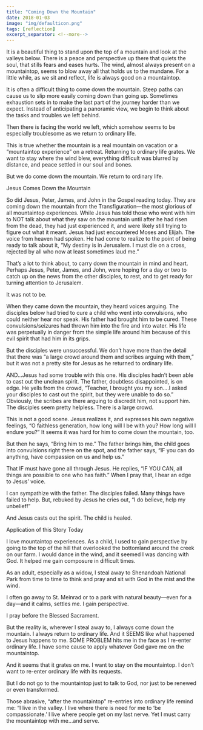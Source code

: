 ```yaml
---
title: "Coming Down the Mountain"
date: 2018-01-03
image: "img/defaulticon.png"
tags: [reflection]
excerpt_separator: <!--more-->
---
```


It is a beautiful thing to stand upon the top of a mountain and look at the valleys below.  There is a peace and perspective up there that quiets the soul, that stills fears and eases hurts.  The wind, almost always present on a mountaintop, seems to blow away all that holds us to the mundane.  For a little while, as we sit and reflect, life is always good on a mountaintop.
<!--more-->
It is often a difficult thing to come down the mountain.  Steep paths can cause us to slip more easily coming down than going up.  Sometimes exhaustion sets in to make the last part of the journey harder than we expect.  Instead of anticipating a panoramic view, we begin to think about the tasks and troubles we left behind.

Then there is facing the world we left, which somehow seems to be especially troublesome as we return to ordinary life.

This is true whether the mountain is a real mountain on vacation or a “mountaintop experience” on a retreat.  Returning to ordinary life grates.  We want to stay where the wind blew, everything difficult was blurred by distance, and peace settled in our soul and bones.

But we do come down the mountain.  We return to ordinary life.

Jesus Comes Down the Mountain

So did Jesus, Peter, James, and John in the Gospel reading today.  They are coming down the mountain from the Transfiguration—the most glorious of all mountaintop experiences.  While Jesus has told those who went with him to NOT talk about what they saw on the mountain until after he had risen from the dead, they had just experienced it, and were likely still trying to figure out what it meant.  Jesus had just encountered Moses and Elijah.  The voice from heaven had spoken.  He had come to realize to the point of being ready to talk about it, “My destiny is in Jerusalem.  I must die on a cross, rejected by all who now at least sometimes laud me.”

That’s a lot to think about, to carry down the mountain in mind and heart.  Perhaps Jesus, Peter, James, and John, were hoping for a day or two to catch up on the news from the other disciples, to rest, and to get ready for turning attention to Jerusalem.

It was not to be.

When they came down the mountain, they heard voices arguing.  The disciples below had tried to cure a child who went into convulsions, who could neither hear nor speak.  His father had brought him to be cured.  These convulsions/seizures had thrown him into the fire and into water.  His life was perpetually in danger from the simple life around him because of this evil spirit that had him in its grips.

But the disciples were unsuccessful.  We don’t have more than the detail that there was “a large crowd around them and scribes arguing with them,” but it was not a pretty site for Jesus as he returned to ordinary life. 

AND…Jesus had some trouble with this one.  His disciples hadn’t been able to cast out the unclean spirit.  The father, doubtless disappointed, is on edge.  He yells from the crowd, “Teacher, I brought you my son….I asked your disciples to cast out the spirit, but they were unable to do so.”  Obviously, the scribes are there arguing to discredit him, not support him.  The disciples seem pretty helpless.  There is a large crowd.

This is not a good scene.  Jesus realizes it, and expresses his own negative feelings, “O faithless generation, how long will I be with you?  How long will I endure you?” It seems it was hard for him to come down the mountain, too.

But then he says, “Bring him to me.”  The father brings him, the child goes into convulsions right there on the spot, and the father says, “IF you can do anything, have compassion on us and help us.”

That IF must have gone all through Jesus.  He replies, “IF YOU CAN, all things are possible to one who has faith.” When I pray that, I hear an edge to Jesus’ voice.

I can sympathize with the father.  The disciples failed.  Many things have failed to help.  But, rebuked by Jesus he cries out, “I do believe, help my unbelief!”

And Jesus casts out the spirit.  The child is healed.

Application of this Story Today

I love mountaintop experiences.  As a child, I used to gain perspective by going to the top of the hill that overlooked the bottomland around the creek on our farm.  I would dance in the wind, and it seemed I was dancing with God.  It helped me gain composure in difficult times.

As an adult, especially as a widow, I steal away to Shenandoah National Park from time to time to think and pray and sit with God in the mist and the wind. 

I often go away to St. Meinrad or to a park with natural beauty—even for a day—and it calms, settles me.  I gain perspective.

I pray before the Blessed Sacrament.

But the reality is, wherever I steal away to, I always come down the mountain.  I always return to ordinary life.  And it SEEMS like what happened to Jesus happens to me.  SOME PROBLEM hits me in the face as I re-enter ordinary life.  I have some cause to apply whatever God gave me on the mountaintop.

And it seems that it grates on me. I want to stay on the mountaintop. I don’t want to re-enter ordinary life with its requests.

But I do not go to the mountaintop just to talk to God, nor just to be renewed or even transformed. 

Those abrasive, “after the mountaintop” re-entries into ordinary life remind me:  “I live in the valley.  I live where there is need for me to ‘be compassionate.’  I live where people get on my last nerve. Yet I must carry the mountaintop with me…and serve.

